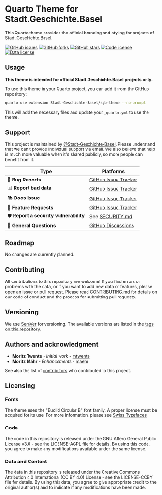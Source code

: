 # Quarto Theme for Stadt.Geschichte.Basel

This Quarto theme provides the official branding and styling for projects of Stadt.Geschichte.Basel.

[![GitHub issues](https://img.shields.io/github/issues/Stadt-Geschichte-Basel/sgb-theme.svg)](https://github.com/Stadt-Geschichte-Basel/sgb-theme/issues)
[![GitHub forks](https://img.shields.io/github/forks/Stadt-Geschichte-Basel/sgb-theme.svg)](https://github.com/Stadt-Geschichte-Basel/sgb-theme/network)
[![GitHub stars](https://img.shields.io/github/stars/Stadt-Geschichte-Basel/sgb-theme.svg)](https://github.com/Stadt-Geschichte-Basel/sgb-theme/stargazers)
[![Code license](https://img.shields.io/github/license/Stadt-Geschichte-Basel/sgb-theme.svg)](https://github.com/Stadt-Geschichte-Basel/sgb-theme/blob/main/LICENSE-AGPL.md)
[![Data license](https://img.shields.io/github/license/Stadt-Geschichte-Basel/sgb-theme.svg)](https://github.com/Stadt-Geschichte-Basel/sgb-theme/blob/main/LICENSE-CCBY.md)

<!-- [![DOI](https://zenodo.org/badge/1066687287.svg)](https://zenodo.org/badge/latestdoi/ZENODO_RECORD) -->

## Usage

**This theme is intended for official Stadt.Geschichte.Basel projects only.**

To use this theme in your Quarto project, you can add it from the GitHub repository:

```bash
quarto use extension Stadt-Geschichte-Basel/sgb-theme --no-prompt
```

This will add the necessary files and update your `_quarto.yml` to use the theme.

## Support

This project is maintained by [@Stadt-Geschichte-Basel](https://github.com/Stadt-Geschichte-Basel). Please understand that we can't provide individual support via email. We also believe that help is much more valuable when it's shared publicly, so more people can benefit from it.

| Type                                   | Platforms                                                                             |
| -------------------------------------- | ------------------------------------------------------------------------------------- |
| 🚨 **Bug Reports**                     | [GitHub Issue Tracker](https://github.com/Stadt-Geschichte-Basel/sgb-theme/issues)    |
| 📊 **Report bad data**                 | [GitHub Issue Tracker](https://github.com/Stadt-Geschichte-Basel/sgb-theme/issues)    |
| 📚 **Docs Issue**                      | [GitHub Issue Tracker](https://github.com/Stadt-Geschichte-Basel/sgb-theme/issues)    |
| 🎁 **Feature Requests**                | [GitHub Issue Tracker](https://github.com/Stadt-Geschichte-Basel/sgb-theme/issues)    |
| 🛡 **Report a security vulnerability** | See [SECURITY.md](SECURITY.md)                                                        |
| 💬 **General Questions**               | [GitHub Discussions](https://github.com/Stadt-Geschichte-Basel/sgb-theme/discussions) |

## Roadmap

No changes are currently planned.

## Contributing

All contributions to this repository are welcome! If you find errors or problems with the data, or if you want to add new data or features, please open an issue or pull request. Please read [CONTRIBUTING.md](CONTRIBUTING.md) for details on our code of conduct and the process for submitting pull requests.

## Versioning

We use [SemVer](http://semver.org/) for versioning. The available versions are listed in the [tags on this repository](https://github.com/Stadt-Geschichte-Basel/sgb-theme/tags).

## Authors and acknowledgment

- **Moritz Twente** - _Initial work_ - [mtwente](https://github.com/mtwente)
- **Moritz Mähr** - _Enhancements_ - [maehr](https://github.com/maehr)

See also the list of [contributors](https://github.com/Stadt-Geschichte-Basel/sgb-theme/graphs/contributors) who contributed to this project.

## Licensing

### Fonts

The theme uses the "Euclid Circular B" font family. A proper license must be acquired for its use. For more information, please see [Swiss Typefaces](https://www.swisstypefaces.com/fonts/euclid/).

### Code

The code in this repository is released under the GNU Affero General Public License v3.0 - see the [LICENSE-AGPL](LICENSE-AGPL.md) file for details. By using this code, you agree to make any modifications available under the same license.

### Data and Content

The data in this repository is released under the Creative Commons Attribution 4.0 International (CC BY 4.0) License - see the [LICENSE-CCBY](LICENSE-CCBY.md) file for details. By using this data, you agree to give appropriate credit to the original author(s) and to indicate if any modifications have been made.
